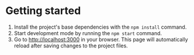 # Getting started

1. Install the project's base dependencies with the `npm install` command.
2. Start development mode by running the `npm start` command.
3. Go to [http://localhost:3000](http://localhost:3000) in your browser. This
   page will automatically reload after saving changes to the project files.
